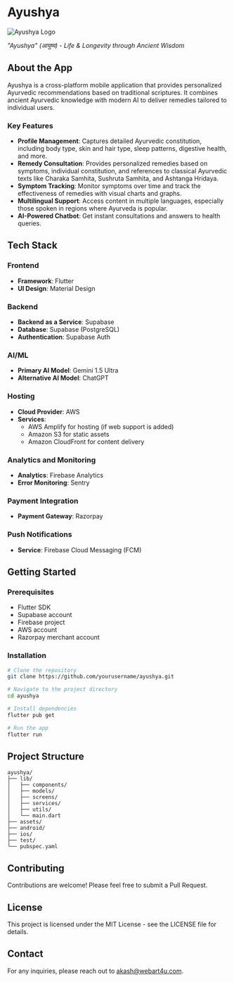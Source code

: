 # Ayushya

![Ayushya Logo](assets/logo.png)

*"Ayushya" (आयुष्य) - Life & Longevity through Ancient Wisdom*

## About the App

Ayushya is a cross-platform mobile application that provides personalized Ayurvedic recommendations based on traditional scriptures. It combines ancient Ayurvedic knowledge with modern AI to deliver remedies tailored to individual users.

### Key Features

- **Profile Management**: Captures detailed Ayurvedic constitution, including body type, skin and hair type, sleep patterns, digestive health, and more.
- **Remedy Consultation**: Provides personalized remedies based on symptoms, individual constitution, and references to classical Ayurvedic texts like Charaka Samhita, Sushruta Samhita, and Ashtanga Hridaya.
- **Symptom Tracking**: Monitor symptoms over time and track the effectiveness of remedies with visual charts and graphs.
- **Multilingual Support**: Access content in multiple languages, especially those spoken in regions where Ayurveda is popular.
- **AI-Powered Chatbot**: Get instant consultations and answers to health queries.

## Tech Stack

### Frontend
- **Framework**: Flutter
- **UI Design**: Material Design

### Backend
- **Backend as a Service**: Supabase
- **Database**: Supabase (PostgreSQL)
- **Authentication**: Supabase Auth

### AI/ML
- **Primary AI Model**: Gemini 1.5 Ultra
- **Alternative AI Model**: ChatGPT

### Hosting
- **Cloud Provider**: AWS
- **Services**:
  - AWS Amplify for hosting (if web support is added)
  - Amazon S3 for static assets
  - Amazon CloudFront for content delivery

### Analytics and Monitoring
- **Analytics**: Firebase Analytics
- **Error Monitoring**: Sentry

### Payment Integration
- **Payment Gateway**: Razorpay

### Push Notifications
- **Service**: Firebase Cloud Messaging (FCM)

## Getting Started

### Prerequisites
- Flutter SDK
- Supabase account
- Firebase project
- AWS account
- Razorpay merchant account

### Installation
```bash
# Clone the repository
git clone https://github.com/yourusername/ayushya.git

# Navigate to the project directory
cd ayushya

# Install dependencies
flutter pub get

# Run the app
flutter run
```

## Project Structure
```
ayushya/
├── lib/
│   ├── components/
│   ├── models/
│   ├── screens/
│   ├── services/
│   ├── utils/
│   └── main.dart
├── assets/
├── android/
├── ios/
├── test/
└── pubspec.yaml
```

## Contributing
Contributions are welcome! Please feel free to submit a Pull Request.

## License
This project is licensed under the MIT License - see the LICENSE file for details.

## Contact
For any inquiries, please reach out to [akash@webart4u.com](mailto:akash@webart4u.com). 